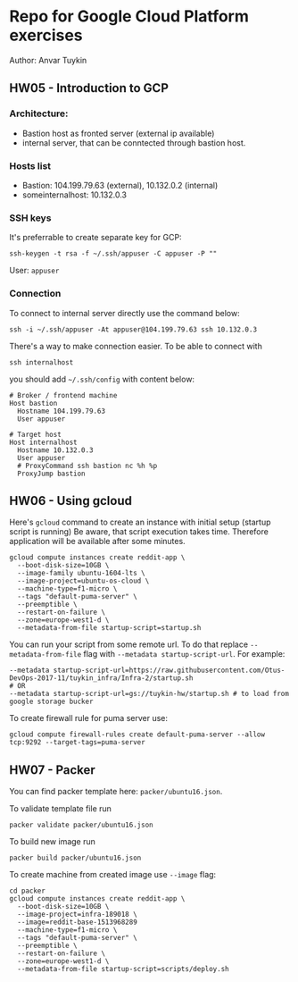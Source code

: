 # Repo for Google Cloud Platform exercises

Author: Anvar Tuykin

## HW05 - Introduction to GCP

### Architecture:
- Bastion host as fronted server (external ip available)
- internal server, that can be conntected through bastion host.

### Hosts list
- Bastion: 104.199.79.63 (external), 10.132.0.2 (internal)
- someinternalhost: 10.132.0.3

### SSH keys

It's preferrable to create separate key for GCP:

```(bash)
ssh-keygen -t rsa -f ~/.ssh/appuser -C appuser -P ""
```

User: `appuser`

### Connection

To connect to internal server directly use the command below:
```(bash)
ssh -i ~/.ssh/appuser -At appuser@104.199.79.63 ssh 10.132.0.3
```

There's a way to make connection easier. To be able to connect with

```
ssh internalhost
```

you should add `~/.ssh/config` with content below:

```
# Broker / frontend machine
Host bastion
  Hostname 104.199.79.63
  User appuser

# Target host
Host internalhost
  Hostname 10.132.0.3
  User appuser
  # ProxyCommand ssh bastion nc %h %p
  ProxyJump bastion
```

## HW06 - Using gcloud

Here's `gcloud` command to create an instance with initial setup (startup script is running)
Be aware, that script execution takes time. Therefore application will be available after some minutes.

```(bash)
gcloud compute instances create reddit-app \
  --boot-disk-size=10GB \
  --image-family ubuntu-1604-lts \
  --image-project=ubuntu-os-cloud \
  --machine-type=f1-micro \
  --tags "default-puma-server" \
  --preemptible \
  --restart-on-failure \
  --zone=europe-west1-d \
  --metadata-from-file startup-script=startup.sh
```

You can run your script from some remote url. To do that replace `--metadata-from-file` flag with `--metadata startup-script-url`. For example:
```(bash)
--metadata startup-script-url=https://raw.githubusercontent.com/Otus-DevOps-2017-11/tuykin_infra/Infra-2/startup.sh
# OR
--metadata startup-script-url=gs://tuykin-hw/startup.sh # to load from google storage bucker
```

To create firewall rule for puma server use:
```(bash)
gcloud compute firewall-rules create default-puma-server --allow tcp:9292 --target-tags=puma-server
```

## HW07 - Packer

You can find packer template here: `packer/ubuntu16.json`.

To validate template file run
```(bash)
packer validate packer/ubuntu16.json
```

To build new image run
```(bash)
packer build packer/ubuntu16.json
```

To create machine from created image use `--image` flag:
```(bash)
cd packer
gcloud compute instances create reddit-app \
  --boot-disk-size=10GB \
  --image-project=infra-189018 \
  --image=reddit-base-1513968289 
  --machine-type=f1-micro \
  --tags "default-puma-server" \
  --preemptible \
  --restart-on-failure \
  --zone=europe-west1-d \
  --metadata-from-file startup-script=scripts/deploy.sh
```


